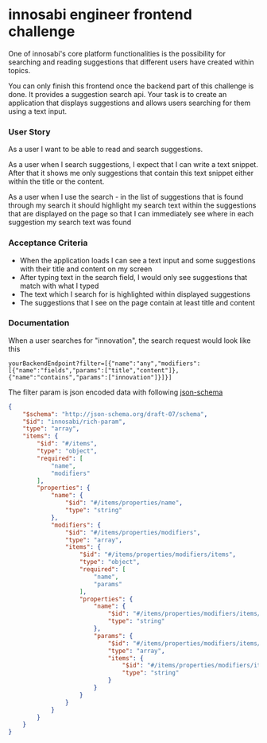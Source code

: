 innosabi engineer frontend challenge
===================================

One of innosabi's core platform functionalities is the possibility for searching and reading suggestions 
that different users have created within topics. 

You can only finish this frontend once the backend part of this challenge is done. It provides a
suggestion search api. Your task is to create an application that displays suggestions and allows users searching
for them using a text input.

### User Story
As a user
I want to be able to read and search suggestions.

As a user
when I search suggestions, I expect that I can write a text snippet. After that it shows me only suggestions that
contain this text snippet either within the title or the content.

As a user
when I use the search - in the list of suggestions that is found through my search it should highlight my search
text within the suggestions that are displayed on the page so that I can immediately see where in each suggestion my
search text was found

### Acceptance Criteria
- When the application loads I can see a text input and some suggestions with their title and content
  on my screen
- After typing text in the search field, I would only see suggestions that match with what I typed
- The text which I search for is highlighted within displayed suggestions
- The suggestions that I see on the page contain at least title and content

### Documentation
When a user searches for "innovation", the search request would look like this

``yourBackendEndpoint?filter=[{"name":"any","modifiers":[{"name":"fields","params":["title","content"]},{"name":"contains","params":["innovation"]}]}]``

The filter param is json encoded data with following [json-schema](https://json-schema.org/)
```json
{
    "$schema": "http://json-schema.org/draft-07/schema",
    "$id": "innosabi/rich-param",
    "type": "array",
    "items": {
        "$id": "#/items",
        "type": "object",
        "required": [
            "name",
            "modifiers"
        ],
        "properties": {
            "name": {
                "$id": "#/items/properties/name",
                "type": "string"
            },
            "modifiers": {
                "$id": "#/items/properties/modifiers",
                "type": "array",
                "items": {
                    "$id": "#/items/properties/modifiers/items",
                    "type": "object",
                    "required": [
                        "name",
                        "params"
                    ],
                    "properties": {
                        "name": {
                            "$id": "#/items/properties/modifiers/items/properties/name",
                            "type": "string"
                        },
                        "params": {
                            "$id": "#/items/properties/modifiers/items/properties/params",
                            "type": "array",
                            "items": {
                                "$id": "#/items/properties/modifiers/items/properties/params/items",
                                "type": "string"
                            }
                        }
                    }
                }
            }
        }
    }
}
```
